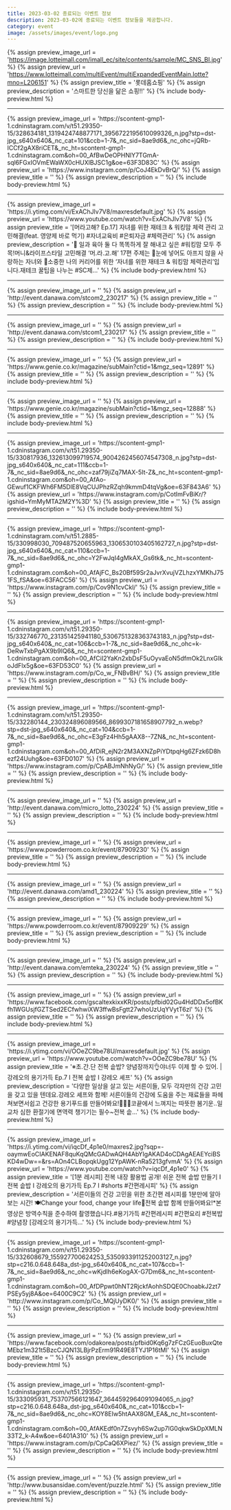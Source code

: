 ```yaml
---
title: 2023-03-02 종료되는 이벤트 정보
description: 2023-03-02에 종료되는 이벤트 정보들을 제공합니다.
category: event
image: /assets/images/event/logo.png
---
```

{% assign preview_image_url = 'https://image.lotteimall.com/imall_ec/site/contents/sample/MC_SNS_BI.jpg' %}
{% assign preview_url = 'https://www.lotteimall.com/multiEvent/multiExpandedEventMain.lotte?mno=L206151' %}
{% assign preview_title = '롯데홈쇼핑' %}
{% assign preview_description = '스마트한 당신을 닮은 쇼핑!!' %}
{% include body-preview.html %}
<hr>{% assign preview_image_url = 'https://scontent-gmp1-1.cdninstagram.com/v/t51.29350-15/328634181_1319424748877171_3956722195610099326_n.jpg?stp=dst-jpg_s640x640&amp;_nc_cat=101&amp;ccb=1-7&amp;_nc_sid=8ae9d6&amp;_nc_ohc=jQRb-ICCf2gAX8riCET&amp;_nc_ht=scontent-gmp1-1.cdninstagram.com&amp;oh=00_AfBwDeOPHNlY7TGmA-sql6FGxIOVmEWaWX0cHUXlBJSC1g&amp;oe=63F3D83C' %}
{% assign preview_url = 'https://www.instagram.com/p/CoJ4EkDvBrQ/' %}
{% assign preview_title = '' %}
{% assign preview_description = '' %}
{% include body-preview.html %}
<hr>{% assign preview_image_url = 'https://i.ytimg.com/vi/ExAChJlv7V8/maxresdefault.jpg' %}
{% assign preview_url = 'https://www.youtube.com/watch?v=ExAChJlv7V8' %}
{% assign preview_title = '[머라고해? Ep.17] 자녀를 위한 재테크 &amp; 워킹맘 체력 관리 고민해결(feat. 영양제 바로 먹기) #자녀교육비 #은퇴자금 #체력관리' %}
{% assign preview_description = '👀 일과 육아 둘 다 똑똑하게 잘 해내고 싶은 #워킹맘 모두 주목!머니&amp;라이프스타일 고민해결 ‘머.라.고.해’ 17편 주제는  👶눈에 넣어도 아프지 않을 사랑하는 자녀와 🎯소중한 나의 커리어를 위한 ‘자녀를 위한 재테크 &amp; 워킹맘 체력관리’입니다.재테크 꿀팁을 나누는 #SC제...' %}
{% include body-preview.html %}
<hr>{% assign preview_image_url = '' %}
{% assign preview_url = 'http://event.danawa.com/stcom2_230217' %}
{% assign preview_title = '' %}
{% assign preview_description = '' %}
{% include body-preview.html %}
<hr>{% assign preview_image_url = '' %}
{% assign preview_url = 'http://event.danawa.com/stcom1_230217' %}
{% assign preview_title = '' %}
{% assign preview_description = '' %}
{% include body-preview.html %}
<hr>{% assign preview_image_url = '' %}
{% assign preview_url = 'https://www.genie.co.kr/magazine/subMain?ctid=1&mgz_seq=12891' %}
{% assign preview_title = '' %}
{% assign preview_description = '' %}
{% include body-preview.html %}
<hr>{% assign preview_image_url = '' %}
{% assign preview_url = 'https://www.genie.co.kr/magazine/subMain?ctid=1&mgz_seq=12888' %}
{% assign preview_title = '' %}
{% assign preview_description = '' %}
{% include body-preview.html %}
<hr>{% assign preview_image_url = 'https://scontent-gmp1-1.cdninstagram.com/v/t51.29350-15/330817936_132613099719574_9004262456074547308_n.jpg?stp=dst-jpg_s640x640&amp;_nc_cat=111&amp;ccb=1-7&amp;_nc_sid=8ae9d6&amp;_nc_ohc=zaf79jiZq7MAX-5It-Z&amp;_nc_ht=scontent-gmp1-1.cdninstagram.com&amp;oh=00_AfAo-GEwuf1CKFWh6FM5DlE8VqCUJPhzRZqh9kmmD4tqVg&amp;oe=63F843A6' %}
{% assign preview_url = 'https://www.instagram.com/p/CotImFvBiKr/?igshid=YmMyMTA2M2Y%3D' %}
{% assign preview_title = '' %}
{% assign preview_description = '' %}
{% include body-preview.html %}
<hr>{% assign preview_image_url = 'https://scontent-gmp1-1.cdninstagram.com/v/t51.2885-15/330998030_709487520655963_1306530103405162727_n.jpg?stp=dst-jpg_s640x640&amp;_nc_cat=110&amp;ccb=1-7&amp;_nc_sid=8ae9d6&amp;_nc_ohc=Y2FwJqI4gMkAX_Gs6tk&amp;_nc_ht=scontent-gmp1-1.cdninstagram.com&amp;oh=00_AfAjFC_Bs20Bf59Sr2aJvrXvujVZLhzxYMKhJ751FS_fSA&amp;oe=63FACC56' %}
{% assign preview_url = 'https://www.instagram.com/p/Cov9N1cvCkl/' %}
{% assign preview_title = '' %}
{% assign preview_description = '' %}
{% include body-preview.html %}
<hr>{% assign preview_image_url = 'https://scontent-gmp1-1.cdninstagram.com/v/t51.29350-15/332746770_231351425941180_5306751328363743183_n.jpg?stp=dst-jpg_s640x640&amp;_nc_cat=106&amp;ccb=1-7&amp;_nc_sid=8ae9d6&amp;_nc_ohc=k-DeRwTxbPgAX9b9IQ6&amp;_nc_ht=scontent-gmp1-1.cdninstagram.com&amp;oh=00_AfCiI2YaKn2xbDsF5uOyvaEoN5dfmOk2LnxGIkoJdFlx5g&amp;oe=63FD53C0' %}
{% assign preview_url = 'https://www.instagram.com/p/Co_w_FNBvBH/' %}
{% assign preview_title = '' %}
{% assign preview_description = '' %}
{% include body-preview.html %}
<hr>{% assign preview_image_url = 'https://scontent-gmp1-1.cdninstagram.com/v/t51.29350-15/332280144_230324896089566_8699307181658907792_n.webp?stp=dst-jpg_s640x640&amp;_nc_cat=104&amp;ccb=1-7&amp;_nc_sid=8ae9d6&amp;_nc_ohc=E3gFz4Hh5gAAX8--7ZN&amp;_nc_ht=scontent-gmp1-1.cdninstagram.com&amp;oh=00_AfDiR_ejN2r2M3AXNZpPiYDtpqHg6ZFzk6D8hezf24Uuhg&amp;oe=63FD0107' %}
{% assign preview_url = 'https://www.instagram.com/p/CpABJmNhNyG/' %}
{% assign preview_title = '' %}
{% assign preview_description = '' %}
{% include body-preview.html %}
<hr>{% assign preview_image_url = '' %}
{% assign preview_url = 'http://event.danawa.com/micro_lotto_230224' %}
{% assign preview_title = '' %}
{% assign preview_description = '' %}
{% include body-preview.html %}
<hr>{% assign preview_image_url = '' %}
{% assign preview_url = 'https://www.powderroom.co.kr/event/87909230' %}
{% assign preview_title = '' %}
{% assign preview_description = '' %}
{% include body-preview.html %}
<hr>{% assign preview_image_url = '' %}
{% assign preview_url = 'http://event.danawa.com/amd1_230224' %}
{% assign preview_title = '' %}
{% assign preview_description = '' %}
{% include body-preview.html %}
<hr>{% assign preview_image_url = '' %}
{% assign preview_url = 'https://www.powderroom.co.kr/event/87909229' %}
{% assign preview_title = '' %}
{% assign preview_description = '' %}
{% include body-preview.html %}
<hr>{% assign preview_image_url = '' %}
{% assign preview_url = 'http://event.danawa.com/emteka_230224' %}
{% assign preview_title = '' %}
{% assign preview_description = '' %}
{% include body-preview.html %}
<hr>{% assign preview_image_url = '' %}
{% assign preview_url = 'https://www.facebook.com/gscaltexkixxKR/posts/pfbid02Gu4HdDDx5ofBKfh1WGUsjfGZTSed2ECfwhwiXW3ffwBsFgtt27whoUzUqYVytT6zl' %}
{% assign preview_title = '' %}
{% assign preview_description = '' %}
{% include body-preview.html %}
<hr>{% assign preview_image_url = 'https://i.ytimg.com/vi/OOeZC9be78U/maxresdefault.jpg' %}
{% assign preview_url = 'https://www.youtube.com/watch?v=OOeZC9be78U' %}
{% assign preview_title = '※초.간.단 전복 솥밥? 양념장까지👌야너두 이제 할 수 있어. | 강레오의 용기가득 Ep.7 I 전복 솥밥 I 강레오 셰프' %}
{% assign preview_description = '다양한 일상을 살고 있는 서른이들, 모두 각자만의 건강 고민을 갖고 있을 텐데요.강레오 셰프와 함께! 서른이들의 건강에 도움을 주는 재료들을 파헤쳐보면서쉽고 건강한 용기푸드를 만들어봐요!🥦😋💚코끝에서 느껴지는 따뜻한 봄기운..일교차 심한 환절기에 면역력 챙기기는 필수~전복 솥...' %}
{% include body-preview.html %}
<hr>{% assign preview_image_url = 'https://i.ytimg.com/vi/iqcDf_4p1e0/maxres2.jpg?sqp=-oaymwEoCIAKENAF8quKqQMcGADwAQH4AbYIgAKAD4oCDAgAEAEYciBSKD4wDw==&amp;rs=AOn4CLBopqkUgg12YpAWK-nRa5213gfvmA' %}
{% assign preview_url = 'https://www.youtube.com/watch?v=iqcDf_4p1e0' %}
{% assign preview_title = '[1분 레시피] 전복 내장 활용법 공개! 쉬운 전복 솥밥 만들기 I 전복 솥밥 I 강레오의 용기가득 Ep.7 I #shorts #간편레시피' %}
{% assign preview_description = '서른이들의 건강 고민을 위한 초간편 레시피를 1분만에 알아보는 시간! 🍽Change your food, change your life💚전복 솥밥 함께 만들어봐요!*본 영상은 방역수칙을 준수하여 촬영했습니다.#용기가득 #간편레시피 #간편요리 #전복밥 #양념장  [강레오의 용기가득...' %}
{% include body-preview.html %}
<hr>{% assign preview_image_url = 'https://scontent-gmp1-1.cdninstagram.com/v/t51.29350-15/332608679_155927700624253_5350933911252003127_n.jpg?stp=c216.0.648.648a_dst-jpg_s640x640&amp;_nc_cat=107&amp;ccb=1-7&amp;_nc_sid=8ae9d6&amp;_nc_ohc=wKjdIh6eKogAX-G7Dm6&amp;_nc_ht=scontent-gmp1-1.cdninstagram.com&amp;oh=00_AfDPpwt0hNT2RjckfAohhSDQE0ChoabkJ2zt7PSEy5yj8A&amp;oe=6400C9C2' %}
{% assign preview_url = 'http://www.instagram.com/p/Co_MQjUyDK0/' %}
{% assign preview_title = '' %}
{% assign preview_description = '' %}
{% include body-preview.html %}
<hr>{% assign preview_image_url = '' %}
{% assign preview_url = 'https://www.facebook.com/odakorea/posts/pfbid0Kq6g7zFCzGEuoBuxQteMEbz1m321t5BzcCJQN13LBjrPzErm91R49E8TYJ1P16tMl' %}
{% assign preview_title = '' %}
{% assign preview_description = '' %}
{% include body-preview.html %}
<hr>{% assign preview_image_url = 'https://scontent-gmp1-1.cdninstagram.com/v/t51.29350-15/333095931_753707566121647_3644592964091094065_n.jpg?stp=c216.0.648.648a_dst-jpg_s640x640&amp;_nc_cat=101&amp;ccb=1-7&amp;_nc_sid=8ae9d6&amp;_nc_ohc=KOY8EIw5htAAX8GM_EA&amp;_nc_ht=scontent-gmp1-1.cdninstagram.com&amp;oh=00_AfAKEdf0n7Zsvyh6Sw2up7lG0qkwSkDpXMLN33T2_k-A4w&amp;oe=6401A310' %}
{% assign preview_url = 'https://www.instagram.com/p/CpCaQ6XPiez/' %}
{% assign preview_title = '' %}
{% assign preview_description = '' %}
{% include body-preview.html %}
<hr>{% assign preview_image_url = '' %}
{% assign preview_url = 'http://www.busansidae.com/event/puzzle.html' %}
{% assign preview_title = '' %}
{% assign preview_description = '' %}
{% include body-preview.html %}